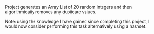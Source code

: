 Project generates an Array List of 20 random integers and then algorithmically removes any duplicate values. 

Note: using the knowledge I have gained since completing this project, I would now consider performing this task alternatively using a hashset.
